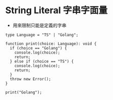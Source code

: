 # String Literal 字串字面量

- 用來限制只能是定義的字串

```tsx
type Language = "TS" | "Golang";

function print(choice: Language): void {
  if (choice == "Golang") {
    console.log(choice);
    return;
  } else if (choice == "TS") {
    console.log(choice);
    return;
  }
  throw new Error();
}

print("Golang");
```
